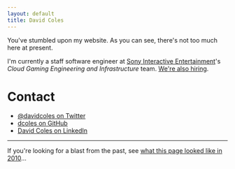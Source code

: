 ```yaml
---
layout: default
title: David Coles
---
```


You've stumbled upon my website. As you can see, there's not too much here at present.

I'm currently a staff software engineer at [Sony Interactive Entertainment](https://www.sie.com/en/)'s *Cloud Gaming
Engineering and Infrastructure* team. [We're also hiring](https://www.playstation.com/en-us/corporate/about/careers/).

# Contact

- [@davidcoles on Twitter](https://twitter.com/davidcoles)
- [dcoles on GitHub](https://github.com/dcoles/)
- [David Coles on LinkedIn](https://www.linkedin.com/in/david-coles-b5b05250/)

---

If you're looking for a blast from the past, see [what this page looked like in 2010](/2010)…
